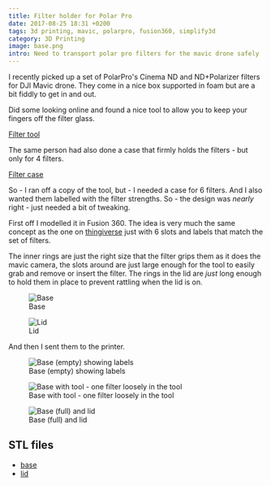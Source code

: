 ```yaml
---
title: Filter holder for Polar Pro
date: 2017-08-25 18:31 +0200
tags: 3d printing, mavic, polarpro, fusion360, simplify3d
category: 3D Printing
image: base.png
intro: Need to transport polar pro filters for the mavic drone safely
---
```


I recently picked up a set of PolarPro's Cinema ND and ND+Polarizer filters for DJI Mavic drone. They come in a nice box supported in foam but are a bit fiddly to get in and out.

Did some looking online and found a nice tool to allow you to keep your fingers off the filter glass.

[Filter tool](https://www.thingiverse.com/thing:2469554)

The same person had also done a case that firmly holds the filters - but only for 4 filters.

[Filter case](https://www.thingiverse.com/thing:2489666)

So - I ran off a copy of the tool, but - I needed a case for 6 filters. And I also wanted them labelled with the filter strengths. So - the design was _nearly_ right - just needed a bit of tweaking.

First off I modelled it in Fusion 360. The idea is very much the same concept as the one on [thingiverse](https://www.thingiverse.com/thing:2489666) just with 6 slots and labels that match the set of filters.

The inner rings are just the right size that the filter grips them as it does the mavic camera, the slots around are just large enough for the tool to easily grab and remove or insert the filter. The rings in the lid are _just_ long enough to hold them in place to prevent rattling when the lid is on.

<figure class="figure w-100 text-center">
  <img class="figure-img img-fluid rounded" src="/images/posts/2017/08/base.png" title="Base" alt="Base"/>
  <figcaption class="figure-caption">Base</figcaption>
</figure>

<figure class="figure w-100 text-center">
  <img class="figure-img img-fluid rounded" src="/images/posts/2017/08/lid.png" title="Lid" alt="Lid"/>
  <figcaption class="figure-caption">Lid</figcaption>
</figure>

And then I sent them to the printer.

<figure class="figure w-100 text-center">
  <img class="figure-img img-fluid rounded" src="/images/posts/2017/08/holder.jpg" title="Base (empty) showing labels" alt="Base (empty) showing labels"/>
  <figcaption class="figure-caption">Base (empty) showing labels</figcaption>
</figure>

<figure class="figure w-100 text-center">
  <img class="figure-img img-fluid rounded" src="/images/posts/2017/08/holder_with_tool.jpg" title="Base with tool - one filter loosely in the tool" alt="Base with tool - one filter loosely in the tool"/>
  <figcaption class="figure-caption">Base with tool - one filter loosely in the tool</figcaption>
</figure>

<figure class="figure w-100 text-center">
  <img class="figure-img img-fluid rounded" src="/images/posts/2017/08/holder_with_lid.jpg" title="Base (full) and lid" alt="Base (full) and lid"/>
  <figcaption class="figure-caption">Base (full) and lid</figcaption>
</figure>

## STL files

- [base](/images/posts/2017/08/base.stl)
- [lid](/images/posts/2017/08/lid.stl)
